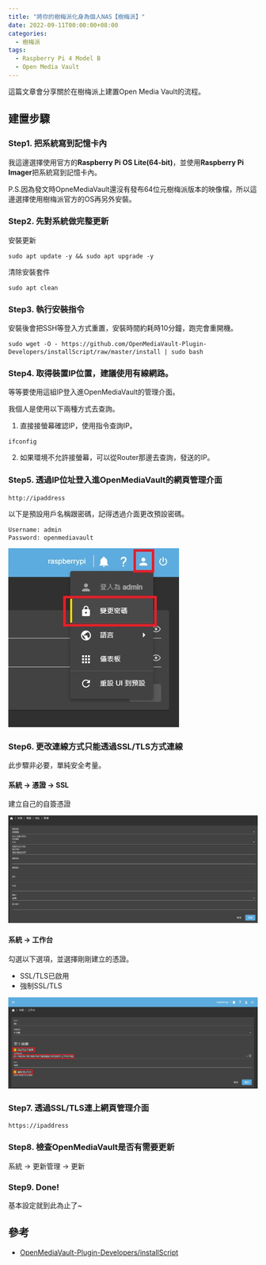 ```yaml
---
title: "將你的樹梅派化身為個人NAS【樹梅派】"
date: 2022-09-11T00:00:00+08:00
categories:
  - 樹梅派
tags:
  - Raspberry Pi 4 Model B
  - Open Media Vault
---
```


這篇文章會分享關於在樹梅派上建置Open Media Vault的流程。

## 建置步驟

### Step1. 把系統寫到記憶卡內

我這邊選擇使用官方的**Raspberry Pi OS Lite(64-bit)**，並使用**Raspberry Pi Imager**把系統寫到記憶卡內。

P.S.因為發文時OpneMediaVault還沒有發布64位元樹梅派版本的映像檔，所以這邊選擇使用樹梅派官方的OS再另外安裝。

### Step2. 先對系統做完整更新

安裝更新
```shell
sudo apt update -y && sudo apt upgrade -y
```

清除安裝套件
```shell
sudo apt clean
```

### Step3. 執行安裝指令

安裝後會把SSH等登入方式重置，安裝時間約耗時10分鐘，跑完會重開機。

```shell
sudo wget -O - https://github.com/OpenMediaVault-Plugin-Developers/installScript/raw/master/install | sudo bash
```

### Step4. 取得裝置IP位置，建議使用有線網路。

等等要使用這組IP登入進OpenMediaVault的管理介面。

我個人是使用以下兩種方式去查詢。
1. 直接接螢幕確認IP，使用指令查詢IP。

```shell
ifconfig
```

2. 如果環境不允許接螢幕，可以從Router那邊去查詢，發送的IP。

### Step5. 透過IP位址登入進OpenMediaVault的網頁管理介面

~~~
http://ipaddress
~~~

以下是預設用戶名稱跟密碼，記得透過介面更改預設密碼。
~~~
Username: admin
Password: openmediavault
~~~
![更改預設密碼](/assets/images/post/2022-09-11-OpenMediaVault-in-Raspberry-Pi-4B/1.jpg "更改預設密碼")

### Step6. 更改連線方式只能透過SSL/TLS方式連線

此步驟非必要，單純安全考量。

#### 系統 -> 憑證 -> SSL
建立自己的自簽憑證

![建立自己的憑證](/assets/images/post/2022-09-11-OpenMediaVault-in-Raspberry-Pi-4B/2.jpg "建立自己的憑證")

#### 系統 -> 工作台
勾選以下選項，並選擇剛剛建立的憑證。
- SSL/TLS已啟用
- 強制SSL/TLS

![啟用SSL/TLS](/assets/images/post/2022-09-11-OpenMediaVault-in-Raspberry-Pi-4B/3.jpg "啟用SSL/TLS")

### Step7. 透過SSL/TLS連上網頁管理介面

~~~
https://ipaddress
~~~

### Step8. 檢查OpenMediaVault是否有需要更新

系統 -> 更新管理 -> 更新

### Step9. Done!

基本設定就到此為止了~

## 參考

- [OpenMediaVault-Plugin-Developers/installScript](https://github.com/OpenMediaVault-Plugin-Developers/installScript)
